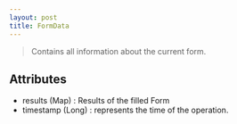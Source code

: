 ```yaml
---
layout: post
title: FormData
---
```


> Contains all information about the current form.

Attributes
----------
- results (Map) : Results of the filled Form
- timestamp (Long) : represents the time of the operation.
